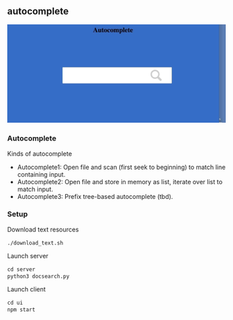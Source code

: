 autocomplete
---
![](./autocomplete.gif)


### Autocomplete
Kinds of autocomplete

* Autocomplete1: Open file and scan (first seek to beginning) to match line containing input.
* Autocomplete2: Open file and store in memory as list, iterate over list to match input.
* Autocomplete3: Prefix tree-based autocomplete (tbd).

### Setup

Download text resources

```
./download_text.sh
```

Launch server

```
cd server
python3 docsearch.py
```

Launch client

```
cd ui
npm start
```
